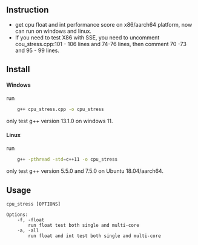 ## Instruction
- get cpu float and int performance score on x86/aarch64 platform, now can run on windows and linux.
- If you need to test X86 with SSE, you need to uncomment cou_stress.cpp:101 - 106 lines and 74-76 lines, then comment 70 -73 and 95 - 99 lines.
## Install
#### Windows 
run
```bash
    g++ cpu_stress.cpp -o cpu_stress
```
only test g++ version 13.1.0 on windows 11.
#### Linux
run
```bash
    g++ -pthread -std=c++11 -o cpu_stress
```
only test g++ version 5.5.0 and 7.5.0 on Ubuntu 18.04/aarch64.

## Usage
    cpu_stress [OPTIONS]
    
    Options:
        -f, -float
            run float test both single and multi-core
        -a, -all
            run float and int test both single and multi-core
        
